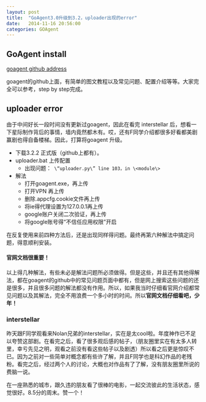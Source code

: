 ```yaml
---
layout: post
title:  "GoAgent3.0升级到3.2，uploader出现的error"
date:   2014-11-16 20:56:00
categories: GOAgent
---
```


## GoAgent install

[goagent github address](https://github.com/goagent/goagent)

goagent的github上面，有简单的图文教程以及常见问题、配置介绍等等。大家完全可以参考，step by step完成。

## uploader error

由于中间好长一段时间没有更新过goagent，因此在看完 interstellar 后，想看一下星际制作背后的事情，墙内竟然都木有。哎，还有F同学介绍都很多好看都美剧赢剧也得自备楼梯。因此，打算将goagent 升级。

- 下载3.2.2 正式版（github上都有）。
- uploader.bat 上传配置
	- 出现问题：` \“uploader.py\” line 103，in \<module\>`
- 解法
	- 打开goagent.exe，再上传
	- 打开VPN 再上传
	- 删除.appcfg.cookie文件再上传
	- 将ie得代理设置为127.0.0.1再上传
	- google账户关闭二次验证，再上传
	- 将google账号得“不信任应用权限”开启

在反复使用来前四种方法后，还是出现同样得问题。最终再第六种解法中搞定问题，得意顺利安装。

#### 官网文档很重要！

以上得几种解法，有些未必是解法问题所必须做得。但是这些，并且还有其他得解法，都在goagent的github中的常见问题页面中都有，但是网上搜索这些问题的还是很多，并且很多问题的解法都没有作用。所以，如果我当时仔细看官网介绍都常见问题以及其解法，完全不用浪费一个多小时的时间。所以**官网文档仔细看吧，少年！**

### interstellar

昨天跟F同学观看来Nolan兄弟的interstellar，实在是太cool啦。年度神作已不足以夸赞这部剧。在看完之后，看了很多观后感的帖子，（朋友圈里实在有太多人转里，幸亏先见之明，观看之前没有看这些帖子以及剧透）所以看之后更是惊叹不已。因为之前对一些简单对概念都有些许了解，并且F同学也是科幻作品的老残粉。看完之后，经过两个人的讨论，大概也对作品有了了解，没有朋友圈里所说的费脑一说。

在一座熟悉的城市，跟久违的朋友看了很棒的电影，一起交流彼此的生活状态，感觉很好。8.5分的周末。赞一个！